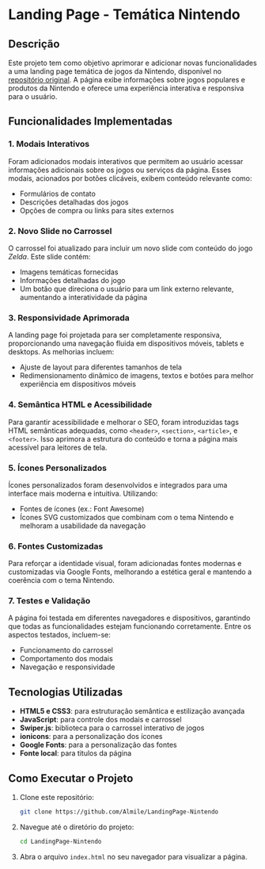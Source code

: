 # Landing Page - Temática Nintendo

## Descrição
Este projeto tem como objetivo aprimorar e adicionar novas funcionalidades a uma landing page temática de jogos da Nintendo, disponível no [repositório original](https://github.com/jhyago/maisPraTi-2024-02/tree/main/2-html-css-js/6-landing-page). A página exibe informações sobre jogos populares e produtos da Nintendo e oferece uma experiência interativa e responsiva para o usuário.

## Funcionalidades Implementadas
### 1. Modais Interativos
Foram adicionados modais interativos que permitem ao usuário acessar informações adicionais sobre os jogos ou serviços da página. Esses modais, acionados por botões clicáveis, exibem conteúdo relevante como:
- Formulários de contato
- Descrições detalhadas dos jogos
- Opções de compra ou links para sites externos

### 2. Novo Slide no Carrossel
O carrossel foi atualizado para incluir um novo slide com conteúdo do jogo *Zelda*. Este slide contém:
- Imagens temáticas fornecidas
- Informações detalhadas do jogo
- Um botão que direciona o usuário para um link externo relevante, aumentando a interatividade da página

### 3. Responsividade Aprimorada
A landing page foi projetada para ser completamente responsiva, proporcionando uma navegação fluida em dispositivos móveis, tablets e desktops. As melhorias incluem:
- Ajuste de layout para diferentes tamanhos de tela
- Redimensionamento dinâmico de imagens, textos e botões para melhor experiência em dispositivos móveis

### 4. Semântica HTML e Acessibilidade
Para garantir acessibilidade e melhorar o SEO, foram introduzidas tags HTML semânticas adequadas, como `<header>`, `<section>`, `<article>`, e `<footer>`. Isso aprimora a estrutura do conteúdo e torna a página mais acessível para leitores de tela.

### 5. Ícones Personalizados
Ícones personalizados foram desenvolvidos e integrados para uma interface mais moderna e intuitiva. Utilizando:
- Fontes de ícones (ex.: Font Awesome)
- Ícones SVG customizados que combinam com o tema Nintendo e melhoram a usabilidade da navegação

### 6. Fontes Customizadas
Para reforçar a identidade visual, foram adicionadas fontes modernas e customizadas via Google Fonts, melhorando a estética geral e mantendo a coerência com o tema Nintendo.

### 7. Testes e Validação
A página foi testada em diferentes navegadores e dispositivos, garantindo que todas as funcionalidades estejam funcionando corretamente. Entre os aspectos testados, incluem-se:
- Funcionamento do carrossel
- Comportamento dos modais
- Navegação e responsividade

## Tecnologias Utilizadas
- **HTML5 e CSS3**: para estruturação semântica e estilização avançada
- **JavaScript**: para controle dos modais e carrossel
- **Swiper.js**: biblioteca para o carrossel interativo de jogos
- **ionicons**: para a personalização dos ícones
- **Google Fonts**: para a personalização das fontes
- **Fonte local**: para titulos da página

## Como Executar o Projeto
1. Clone este repositório:
   ```bash
   git clone https://github.com/Almile/LandingPage-Nintendo
   ```
2. Navegue até o diretório do projeto:
   ```bash
   cd LandingPage-Nintendo
   ```
3. Abra o arquivo `index.html` no seu navegador para visualizar a página.


